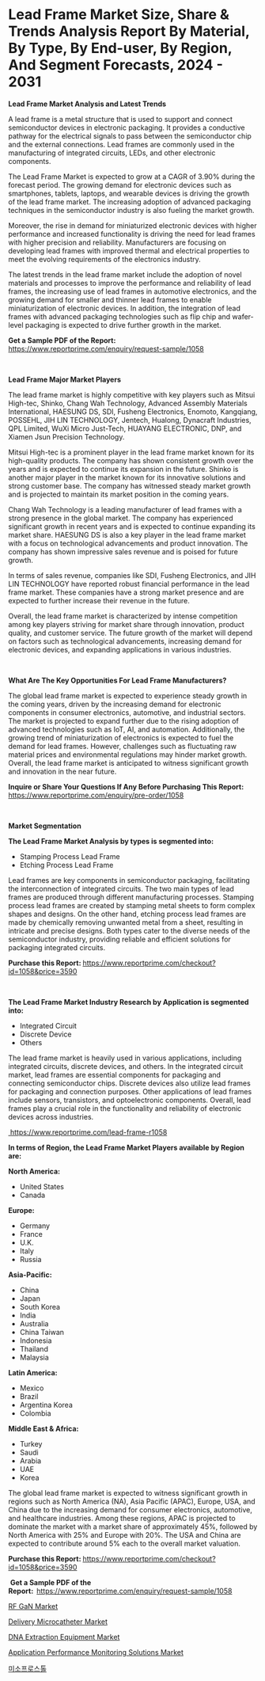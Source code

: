 <p><h1>Lead Frame Market Size, Share & Trends Analysis Report By Material, By Type, By End-user, By Region, And Segment Forecasts, 2024 - 2031</h1></p><p><strong>Lead Frame Market Analysis and Latest Trends</strong></p>
<p><p>A lead frame is a metal structure that is used to support and connect semiconductor devices in electronic packaging. It provides a conductive pathway for the electrical signals to pass between the semiconductor chip and the external connections. Lead frames are commonly used in the manufacturing of integrated circuits, LEDs, and other electronic components.</p><p>The Lead Frame Market is expected to grow at a CAGR of 3.90% during the forecast period. The growing demand for electronic devices such as smartphones, tablets, laptops, and wearable devices is driving the growth of the lead frame market. The increasing adoption of advanced packaging techniques in the semiconductor industry is also fueling the market growth.</p><p>Moreover, the rise in demand for miniaturized electronic devices with higher performance and increased functionality is driving the need for lead frames with higher precision and reliability. Manufacturers are focusing on developing lead frames with improved thermal and electrical properties to meet the evolving requirements of the electronics industry.</p><p>The latest trends in the lead frame market include the adoption of novel materials and processes to improve the performance and reliability of lead frames, the increasing use of lead frames in automotive electronics, and the growing demand for smaller and thinner lead frames to enable miniaturization of electronic devices. In addition, the integration of lead frames with advanced packaging technologies such as flip chip and wafer-level packaging is expected to drive further growth in the market.</p></p>
<p><strong>Get a Sample PDF of the Report:&nbsp;</strong> <a href="https://www.reportprime.com/enquiry/request-sample/1058">https://www.reportprime.com/enquiry/request-sample/1058</a></p>
<p>&nbsp;</p>
<p><strong>Lead Frame Major Market Players</strong></p>
<p><p>The lead frame market is highly competitive with key players such as Mitsui High-tec, Shinko, Chang Wah Technology, Advanced Assembly Materials International, HAESUNG DS, SDI, Fusheng Electronics, Enomoto, Kangqiang, POSSEHL, JIH LIN TECHNOLOGY, Jentech, Hualong, Dynacraft Industries, QPL Limited, WuXi Micro Just-Tech, HUAYANG ELECTRONIC, DNP, and Xiamen Jsun Precision Technology.</p><p>Mitsui High-tec is a prominent player in the lead frame market known for its high-quality products. The company has shown consistent growth over the years and is expected to continue its expansion in the future. Shinko is another major player in the market known for its innovative solutions and strong customer base. The company has witnessed steady market growth and is projected to maintain its market position in the coming years.</p><p>Chang Wah Technology is a leading manufacturer of lead frames with a strong presence in the global market. The company has experienced significant growth in recent years and is expected to continue expanding its market share. HAESUNG DS is also a key player in the lead frame market with a focus on technological advancements and product innovation. The company has shown impressive sales revenue and is poised for future growth.</p><p>In terms of sales revenue, companies like SDI, Fusheng Electronics, and JIH LIN TECHNOLOGY have reported robust financial performance in the lead frame market. These companies have a strong market presence and are expected to further increase their revenue in the future.</p><p>Overall, the lead frame market is characterized by intense competition among key players striving for market share through innovation, product quality, and customer service. The future growth of the market will depend on factors such as technological advancements, increasing demand for electronic devices, and expanding applications in various industries.</p></p>
<p>&nbsp;</p>
<p><strong>What Are The Key Opportunities For Lead Frame Manufacturers?</strong></p>
<p><p>The global lead frame market is expected to experience steady growth in the coming years, driven by the increasing demand for electronic components in consumer electronics, automotive, and industrial sectors. The market is projected to expand further due to the rising adoption of advanced technologies such as IoT, AI, and automation. Additionally, the growing trend of miniaturization of electronics is expected to fuel the demand for lead frames. However, challenges such as fluctuating raw material prices and environmental regulations may hinder market growth. Overall, the lead frame market is anticipated to witness significant growth and innovation in the near future.</p></p>
<p><strong>Inquire or Share Your Questions If Any Before Purchasing This Report:</strong> <a href="https://www.reportprime.com/enquiry/pre-order/1058">https://www.reportprime.com/enquiry/pre-order/1058</a></p>
<p>&nbsp;</p>
<p><strong>Market Segmentation</strong></p>
<p><strong>The Lead Frame Market Analysis by types is segmented into:</strong></p>
<p><ul><li>Stamping Process Lead Frame</li><li>Etching Process Lead Frame</li></ul></p>
<p><p>Lead frames are key components in semiconductor packaging, facilitating the interconnection of integrated circuits. The two main types of lead frames are produced through different manufacturing processes. Stamping process lead frames are created by stamping metal sheets to form complex shapes and designs. On the other hand, etching process lead frames are made by chemically removing unwanted metal from a sheet, resulting in intricate and precise designs. Both types cater to the diverse needs of the semiconductor industry, providing reliable and efficient solutions for packaging integrated circuits.</p></p>
<p><strong>Purchase this Report:&nbsp;</strong><a href="https://www.reportprime.com/checkout?id=1058&price=3590">https://www.reportprime.com/checkout?id=1058&price=3590</a></p>
<p>&nbsp;</p>
<p><strong>The Lead Frame Market Industry Research by Application is segmented into:</strong></p>
<p><ul><li>Integrated Circuit</li><li>Discrete Device</li><li>Others</li></ul></p>
<p><p>The lead frame market is heavily used in various applications, including integrated circuits, discrete devices, and others. In the integrated circuit market, lead frames are essential components for packaging and connecting semiconductor chips. Discrete devices also utilize lead frames for packaging and connection purposes. Other applications of lead frames include sensors, transistors, and optoelectronic components. Overall, lead frames play a crucial role in the functionality and reliability of electronic devices across industries.</p></p>
<p><a href="https://www.reportprime.com/lead-frame-r1058">&nbsp;https://www.reportprime.com/lead-frame-r1058</a></p>
<p><strong>In terms of Region, the Lead Frame Market Players available by Region are:</strong></p>
<p>
    <p> <strong> North America: </strong>
        <ul>
            <li>United States</li>
            <li>Canada</li>
        </ul>
        </p> 
    <p> <strong> Europe: </strong>
        <ul>
            <li>Germany</li>
            <li>France</li>
            <li>U.K.</li>
            <li>Italy</li>
            <li>Russia</li>
        </ul>
        </p> 
    <p> <strong> Asia-Pacific: </strong>
        <ul>
            <li>China</li>
            <li>Japan</li>
            <li>South Korea</li>
            <li>India</li>
            <li>Australia</li>
            <li>China Taiwan</li>
            <li>Indonesia</li>
            <li>Thailand</li>
            <li>Malaysia</li>
        </ul>
        </p> 
    <p> <strong> Latin America: </strong>
        <ul>
            <li>Mexico</li>
            <li>Brazil</li>
            <li>Argentina Korea</li>
            <li>Colombia</li>
        </ul>
        </p> 
    <p> <strong> Middle East & Africa: </strong>
        <ul>
            <li>Turkey</li>
            <li>Saudi</li>
            <li>Arabia</li>
            <li>UAE</li>
            <li>Korea</li>
        </ul>
    </p>
    </p>
<p><p>The global lead frame market is expected to witness significant growth in regions such as North America (NA), Asia Pacific (APAC), Europe, USA, and China due to the increasing demand for consumer electronics, automotive, and healthcare industries. Among these regions, APAC is projected to dominate the market with a market share of approximately 45%, followed by North America with 25% and Europe with 20%. The USA and China are expected to contribute around 5% each to the overall market valuation.</p></p>
<p><strong>Purchase this Report: </strong><a href="https://www.reportprime.com/checkout?id=1058&price=3590">https://www.reportprime.com/checkout?id=1058&price=3590</a></p>
<p>&nbsp;<strong>Get a Sample PDF of the Report:&nbsp;&nbsp;</strong><a href="https://www.reportprime.com/enquiry/request-sample/1058">https://www.reportprime.com/enquiry/request-sample/1058</a></p>
<p><strong></strong></p>
<p><p><a href="https://github.com/BryceTownsendr/Market-Research-Report-List-5/blob/main/rf-gan-market.md">RF GaN Market</a></p><p><a href="https://medium.com/@bsjdj3773/delivery-microcatheter-market-growth-outlook-from-2024-to-2031-and-it-is-projecting-at-14-9-f21ca3ab636a">Delivery Microcatheter Market</a></p><p><a href="https://issuu.com/reportprime-2/docs/dna-extraction-equipment-market-size-2030.pptx">DNA Extraction Equipment Market</a></p><p><a href="https://www.linkedin.com/pulse/application-performance-monitoring-solutions-market-3xw3f">Application Performance Monitoring Solutions Market</a></p><p><a href="https://medium.com/@pepo3k/%EB%AF%B8%EC%86%8C%ED%94%84%EB%A1%9C%EC%8A%A4%ED%86%A8-%EC%8B%9C%EC%9E%A5-%EB%B3%B4%EA%B3%A0%EC%84%9C-%EC%A0%9C%ED%92%88-%EC%9C%A0%ED%98%95-%EB%B3%84-200ug-%EC%A0%95%EC%A0%9C-100ug-%EC%A0%95%EC%A0%9C-%EC%B5%9C%EC%A2%85-%EC%82%AC%EC%9A%A9%EC%9E%90-%EB%B3%84-%EC%9C%84%EA%B6%A4%EC%96%91-%EC%8B%AD%EC%9D%B4%EC%A7%80%EC%9E%A5%EA%B6%A4%EC%96%91-%EC%86%8C%ED%99%94%EC%84%B1%EA%B6%A4%EC%96%91-%EC%A1%B0%EA%B8%B0-%EC%9E%84%EC%8B%A0-%EB%B0%A9%EC%A7%80-%EA%B8%B0%ED%83%80-%EB%B0%8F-%EC%A7%80%EC%97%AD-14aab4498c51">미소프로스톨</a></p></p>